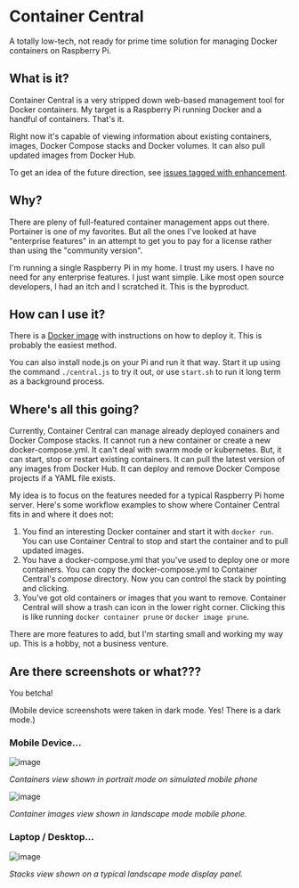 # Container Central
A totally low-tech, not ready for prime time solution for managing Docker containers on Raspberry Pi.

## What is it?
Container Central is a very stripped down web-based management tool for Docker containers. My target is a Raspberry Pi running Docker and a handful of containers. That's it.

Right now it's capable of viewing information about existing containers, images, Docker Compose stacks and Docker volumes. It can also pull updated images from Docker Hub.

To get an idea of the future direction, see [issues tagged with enhancement](https://github.com/DavesCodeMusings/container-central/issues?q=is%3Aissue+is%3Aopen+label%3Aenhancement).

## Why?
There are pleny of full-featured container management apps out there. Portainer is one of my favorites. But all the ones I've looked at have "enterprise features" in an attempt to get you to pay for a license rather than using the "community version".

I'm running a single Raspberry Pi in my home. I trust my users. I have no need for any enterprise features. I just want simple. Like most open source developers, I had an itch and I scratched it. This is the byproduct.

## How can I use it?
There is a [Docker image](https://hub.docker.com/r/davescodemusings/container-central) with instructions on how to deploy it. This is probably the easiest method.

You can also install node.js on your Pi and run it that way. Start it up using the command `./central.js` to try it out, or use `start.sh` to run it long term as a background process.

## Where's all this going?
Currently, Container Central can manage already deployed conainers and Docker Compose stacks. It cannot run a new container or create a new docker-compose.yml. It can't deal with swarm mode or kubernetes. But, it can start, stop or restart existing containers. It can pull the latest version of any images from Docker Hub. It can deploy and remove Docker Compose projects if a YAML file exists.

My idea is to focus on the features needed for a typical Raspberry Pi home server. Here's some workflow examples to show where Container Central fits in and where it does not:

1. You find an interesting Docker container and start it with `docker run`. You can use Container Central to stop and start the container and to pull updated images.
2. You have a docker-compose.yml that you've used to deploy one or more containers. You can copy the docker-compose.yml to Container Central's _compose_ directory. Now you can control the stack by pointing and clicking.
3. You've got old containers or images that you want to remove. Container Central will show a trash can icon in the lower right corner. Clicking this is like running `docker container prune` or `docker image prune`.

There are more features to add, but I'm starting small and working my way up. This is a hobby, not a business venture.

## Are there screenshots or what???
You betcha!

(Mobile device screenshots were taken in dark mode. Yes! There is a dark mode.)

### Mobile Device...

![image](https://user-images.githubusercontent.com/61114342/147377658-d974fb08-271c-4ed7-9474-ce201ad5ebdc.png)

_Containers view shown in portrait mode on simulated mobile phone_

![image](https://user-images.githubusercontent.com/61114342/147377722-1a578d30-0e7e-4c74-8101-cfd59cde6140.png)

_Container images view shown in landscape mode mobile phone._

### Laptop / Desktop...

![image](https://user-images.githubusercontent.com/61114342/147377790-d847aa4b-4b40-4009-84d8-a481206aaccf.png)

_Stacks view shown on a typical landscape mode display panel._
